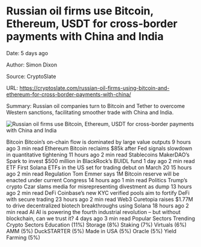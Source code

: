# Russian oil firms use Bitcoin, Ethereum, USDT for cross-border payments with China and India

Date: 5 days ago

Author: Simon Dixon

Source: CryptoSlate

URL: https://cryptoslate.com/russian-oil-firms-using-bitcoin-and-ethereum-for-cross-border-payments-with-china/

Summary: Russian oil companies turn to Bitcoin and Tether to overcome Western sanctions, facilitating smoother trade with China and India.

![Russian oil firms use Bitcoin, Ethereum, USDT for cross-border payments with China and India](https://cryptoslate.com/wp-content/uploads/2025/03/russial-oil-crypto-.jpg)

Bitcoin Bitcoin’s on-chain flow is dominated by large value outputs 9 hours ago 3 min read Ethereum Bitcoin reclaims $85k after Fed signals slowdown in quantitative tightening 11 hours ago 2 min read Stablecoins MakerDAO’s Spark to invest $500 million in BlackRock’s BUIDL fund 1 day ago 2 min read ETF First Solana ETFs in the US set for trading debut on March 20 15 hours ago 2 min read Regulation Tom Emmer says 1M Bitcoin reserve will be enacted under current Congress 14 hours ago 1 min read Politics Trump’s crypto Czar slams media for misrepresenting divestment as dump 13 hours ago 2 min read DeFi Coinbase’s new KYC verified pools aim to fortify DeFi with secure trading 23 hours ago 2 min read Web3 Curetopia raises $1.77M to drive decentralized biotech breakthroughs using Solana 18 hours ago 2 min read AI AI is powering the fourth industrial revolution – but without blockchain, can we trust it? 4 days ago 3 min read Popular Sectors Trending Crypto Sectors Education (11%) Storage (8%) Staking (7%) Virtuals (6%) AMM (5%) DuckSTARTER (5%) Made in USA (5%) Oracle (5%) Yield Farming (5%)

